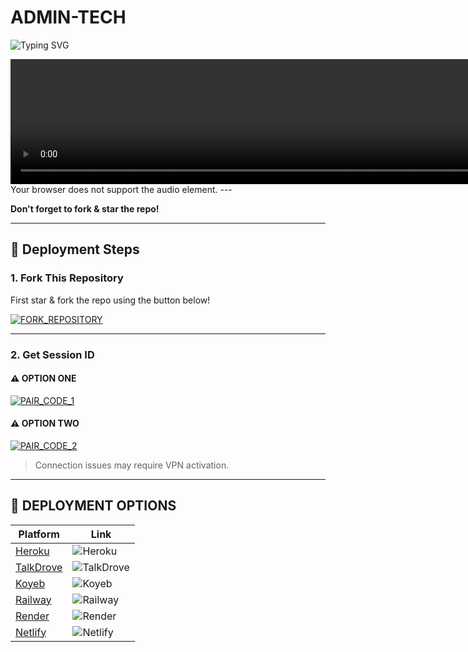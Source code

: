 # ADMIN-TECH

![Typing SVG](https://readme-typing-svg.demolab.com?font=Black+Ops+One&size=100&pause=1000&color=ff0000&center=true&width=1000&height=200&lines=ADMIN-TECH+V2)
<div align="center"> <video width="1000" height="200" autoplay muted loop> <source src="https://files.catbox.moe/tsr9n4.mp4" type="video/mp4"> Your browser does not support the video tag. </video> </div
<audio autoplay loop style="display:none;"> <source src="https://files.catbox.moe/u1vfdw.mp3" type="audio/mp3"> Your browser does not support the audio element. </audio>
---

**Don't forget to fork & star the repo!**

---

## 🚀 Deployment Steps

### 1. Fork This Repository

First star & fork the repo using the button below!

[![FORK_REPOSITORY](https://img.shields.io/badge/FORK_REPOSITORY-FF5500?style=for-the-badge&logo=github&logoColor=white&labelColor=000000)](https://github.com/KingZord263/ADMIN-TECH/fork)

---

### 2. Get Session ID

#### ⚠️ OPTION ONE
[![PAIR_CODE_1](https://img.shields.io/badge/PAIR_CODE_1-FF7700?style=for-the-badge&logo=matrix&logoColor=white&labelColor=000000)](https://bmb-session-plag.onrender.com/pair)

#### ⚠️ OPTION TWO
[![PAIR_CODE_2](https://img.shields.io/badge/PAIR_CODE_2-FF00AA?style=for-the-badge&logo=matrix&logoColor=white&labelColor=000000)](https://hanstz-site-vortex-xmd.onrender.com/pair)

> Connection issues may require VPN activation.

---

## 🚀 DEPLOYMENT OPTIONS

| Platform | Link |
|----------|------|
| [Heroku](https://dashboard.heroku.com/new?template=https://github.com/KINGZORD263/ADMIN-TECH/tree/main) | ![Heroku](https://img.shields.io/badge/Heroku-430098?style=for-the-badge&logo=heroku&logoColor=white&labelColor=000000&color=00ffff) |
| [TalkDrove](https://talkdrove.com/share-bot/11) | ![TalkDrove](https://img.shields.io/badge/TalkDrove-6971FF?style=for-the-badge&logo=github&logoColor=white&labelColor=000000) |
| [Koyeb](https://app.koyeb.com/services/deploy?type=git&repository=KINGZORD263/ADMIN-TECH) | ![Koyeb](https://img.shields.io/badge/Koyeb-FF009D?style=for-the-badge&logo=koyeb&logoColor=white&labelColor=000000) |
| [Railway](https://railway.app/new) | ![Railway](https://img.shields.io/badge/Railway-FF8700?style=for-the-badge&logo=railway&logoColor=white&labelColor=000000) |
| [Render](https://dashboard.render.com/web/new) | ![Render](https://img.shields.io/badge/Render-000000?style=for-the-badge&logo=render&logoColor=white&labelColor=000000&color=00ffaa) |
| [Netlify](https://app.netlify.com/) | ![Netlify](https://img.shields.io/badge/Netlify-CC00FF?style=for-the-badge&logo=huggingface&logoColor=white&labelColor=000000) |
